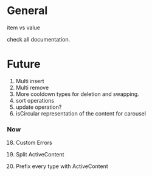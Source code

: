 # General

item vs value

check all documentation.

# Future

1. Multi insert
2. Multi remove
3. More cooldown types for deletion and swapping.
4. sort operations
5. update operation?
6. isCircular representation of the content for carousel
### Now

18. Custom Errors

19. Split ActiveContent

20. Prefix every type with ActiveContent